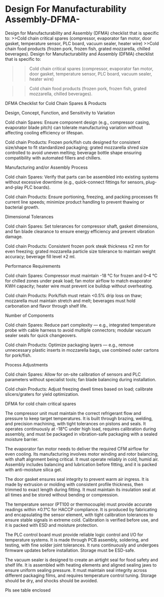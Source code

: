 # Design For Manufacturability Assembly-DFMA-
Design for Manufacturability and Assembly (DFMA) checklist that is specific to:  >>Cold chain critical spares (compressor, evaporator fan motor, door gasket, temperature sensor, PLC board, vacuum sealer, heater wire)  >>Cold chain food products (frozen pork, frozen fish, grated mozzarella, chilled beverages).
Design for Manufacturability and Assembly (DFMA) checklist that is specific to:

>>Cold chain critical spares (compressor, evaporator fan motor, door gasket, temperature sensor, PLC board, vacuum sealer, heater wire)

>>Cold chain food products (frozen pork, frozen fish, grated mozzarella, chilled beverages).

DFMA Checklist for Cold Chain Spares & Products

Design, Concept, Function, and Sensitivity to Variation

Cold chain Spares: Ensure component design (e.g., compressor casing, evaporator blade pitch) can tolerate manufacturing variation without affecting cooling efficiency or lifespan.

Cold chain Products: Frozen pork/fish cuts designed for consistent size/shape to fit standardized packaging; grated mozzarella shred size controlled to avoid uneven melting; beverage bottle shape ensuring compatibility with automated fillers and chillers.

Manufacturing and/or Assembly Process

Cold chain Spares: Verify that parts can be assembled into existing systems without excessive downtime (e.g., quick-connect fittings for sensors, plug-and-play PLC boards).

Cold chain Products: Ensure portioning, freezing, and packing processes fit current line speeds; minimize product handling to prevent thawing or bacterial growth.

Dimensional Tolerances

Cold chain Spares: Set tolerances for compressor shaft, gasket dimensions, and fan blade clearance to ensure energy efficiency and prevent vibration damage.

Cold chain Products: Consistent frozen pork steak thickness ±2 mm for even freezing; grated mozzarella particle size tolerance to maintain weight accuracy; beverage fill level ±2 ml.

Performance Requirements

Cold chain Spares: Compressor must maintain -18 °C for frozen and 0–4 °C for chilled zones under peak load; fan motor airflow to match evaporator KWH capacity; heater wire must prevent ice buildup without overheating.

Cold chain Products: Pork/fish must retain <0.5% drip loss on thaw; mozzarella must maintain stretch and melt; beverages must hold carbonation and flavor through shelf life.

Number of Components

Cold chain Spares: Reduce part complexity — e.g., integrated temperature probe with cable harness to avoid multiple connectors; modular vacuum sealer seals for quick changeovers.

Cold chain Products: Optimize packaging layers — e.g., remove unnecessary plastic inserts in mozzarella bags, use combined outer cartons for pork/fish.

Process Adjustments

Cold chain Spares: Allow for on-site calibration of sensors and PLC parameters without specialist tools; fan blade balancing during installation.

Cold chain Products: Adjust freezing dwell times based on load; calibrate slicers/graters for yield optimization.

DFMA for cold chain critical spares

The compressor unit must maintain the correct refrigerant flow and pressure to keep target temperatures. It is built through brazing, welding, and precision machining, with tight tolerances on pistons and seals. It operates continuously at -18°C under high load, requires calibration during assembly, and must be packaged in vibration-safe packaging with a sealed moisture barrier.

The evaporator fan motor needs to deliver the required CFM airflow for even cooling. Its manufacturing involves motor winding and rotor balancing, with shaft alignment being critical. It must operate reliably in cold, humid air. Assembly includes balancing and lubrication before fitting, and it is packed with anti-moisture silica gel.

The door gasket ensures seal integrity to prevent warm air ingress. It is made by extrusion or molding with consistent profile thickness, then trimmed to exact length during fitting. It must maintain its insulation seal at all times and be stored without bending or compression.

The temperature sensor (PT100 or thermocouple) must provide accurate readings within ±0.1°C for HACCP compliance. It is produced by fabricating and encapsulating the sensor element, with tight calibration tolerances to ensure stable signals in extreme cold. Calibration is verified before use, and it is packed with ESD and moisture protection.

The PLC control board must provide reliable logic control and I/O for temperature systems. It is made through PCB assembly, soldering, and testing, with fine solder joint tolerances. It runs continuously and undergoes firmware updates before installation. Storage must be ESD-safe.

The vacuum sealer is designed to create an airtight seal for food safety and shelf life. It is assembled with heating elements and aligned sealing jaws to ensure uniform sealing pressure. It must maintain seal integrity across different packaging films, and requires temperature control tuning. Storage should be dry, and shocks should be avoided.

Pls see table enclosed
